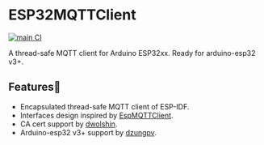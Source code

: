 # ESP32MQTTClient

[![main CI](https://github.com/cyijun/ESP32MQTTClient/actions/workflows/ci4main.yml/badge.svg?branch=main)](https://github.com/cyijun/ESP32MQTTClient/actions/workflows/ci4main.yml)

A thread-safe MQTT client for Arduino ESP32xx. Ready for arduino-esp32 v3+.

## Features🦄

- Encapsulated thread-safe MQTT client of ESP-IDF.
- Interfaces design inspired by [EspMQTTClient](https://github.com/plapointe6/EspMQTTClient).
- CA cert support by [dwolshin](https://github.com/dwolshin).
- Arduino-esp32 v3+ support by [dzungpv](https://github.com/dzungpv).
